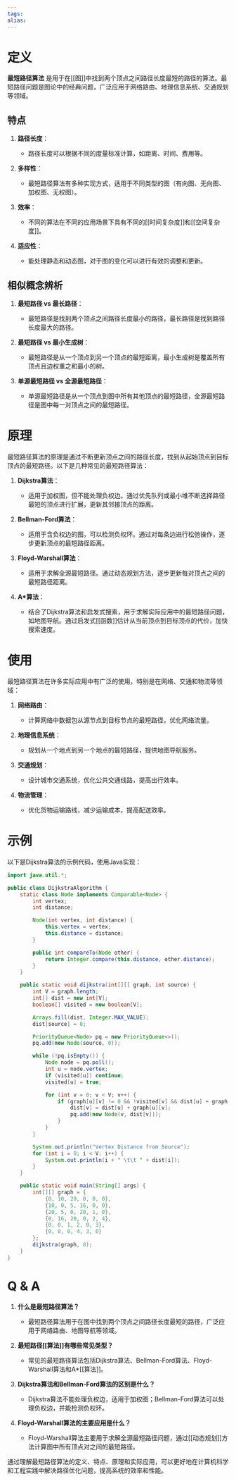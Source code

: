 ```yaml
---
tags: 
alias:
---
```


# 定义

**最短路径算法** 是用于在[[图]]中找到两个顶点之间路径长度最短的路径的算法。最短路径问题是图论中的经典问题，广泛应用于网络路由、地理信息系统、交通规划等领域。

## 特点

1. **路径长度**：
   - 路径长度可以根据不同的度量标准计算，如距离、时间、费用等。

2. **多样性**：
   - 最短路径算法有多种实现方式，适用于不同类型的图（有向图、无向图、加权图、无权图）。

3. **效率**：
   - 不同的算法在不同的应用场景下具有不同的[[时间复杂度]]和[[空间复杂度]]。

4. **适应性**：
   - 能处理静态和动态图，对于图的变化可以进行有效的调整和更新。

## 相似概念辨析

1. **最短路径 vs 最长路径**：
   - 最短路径是找到两个顶点之间路径长度最小的路径，最长路径是找到路径长度最大的路径。

2. **最短路径 vs 最小生成树**：
   - 最短路径是从一个顶点到另一个顶点的最短距离，最小生成树是覆盖所有顶点且边权重之和最小的树。

3. **单源最短路径 vs 全源最短路径**：
   - 单源最短路径是从一个顶点到图中所有其他顶点的最短路径，全源最短路径是图中每一对顶点之间的最短路径。

# 原理

最短路径算法的原理是通过不断更新顶点之间的路径长度，找到从起始顶点到目标顶点的最短路径。以下是几种常见的最短路径算法：

1. **Dijkstra算法**：
   - 适用于加权图，但不能处理负权边。通过优先队列或最小堆不断选择路径最短的顶点进行扩展，更新其邻接顶点的距离。

2. **Bellman-Ford算法**：
   - 适用于含负权边的图，可以检测负权环。通过对每条边进行松弛操作，逐步更新顶点的最短路径距离。

3. **Floyd-Warshall算法**：
   - 适用于求解全源最短路径。通过动态规划方法，逐步更新每对顶点之间的最短路径距离。

4. **A\*算法**：
   - 结合了Dijkstra算法和启发式搜索，用于求解实际应用中的最短路径问题，如地图导航。通过启发式[[函数]]估计从当前顶点到目标顶点的代价，加快搜索速度。

# 使用

最短路径算法在许多实际应用中有广泛的使用，特别是在网络、交通和物流等领域：

1. **网络路由**：
   - 计算网络中数据包从源节点到目标节点的最短路径，优化网络流量。

2. **地理信息系统**：
   - 规划从一个地点到另一个地点的最短路径，提供地图导航服务。

3. **交通规划**：
   - 设计城市交通系统，优化公共交通线路，提高出行效率。

4. **物流管理**：
   - 优化货物运输路线，减少运输成本，提高配送效率。

# 示例

以下是Dijkstra算法的示例代码，使用Java实现：

```java
import java.util.*;

public class DijkstraAlgorithm {
    static class Node implements Comparable<Node> {
        int vertex;
        int distance;

        Node(int vertex, int distance) {
            this.vertex = vertex;
            this.distance = distance;
        }

        public int compareTo(Node other) {
            return Integer.compare(this.distance, other.distance);
        }
    }

    public static void dijkstra(int[][] graph, int source) {
        int V = graph.length;
        int[] dist = new int[V];
        boolean[] visited = new boolean[V];

        Arrays.fill(dist, Integer.MAX_VALUE);
        dist[source] = 0;

        PriorityQueue<Node> pq = new PriorityQueue<>();
        pq.add(new Node(source, 0));

        while (!pq.isEmpty()) {
            Node node = pq.poll();
            int u = node.vertex;
            if (visited[u]) continue;
            visited[u] = true;

            for (int v = 0; v < V; v++) {
                if (graph[u][v] != 0 && !visited[v] && dist[u] + graph[u][v] < dist[v]) {
                    dist[v] = dist[u] + graph[u][v];
                    pq.add(new Node(v, dist[v]));
                }
            }
        }

        System.out.println("Vertex Distance from Source");
        for (int i = 0; i < V; i++) {
            System.out.println(i + " \t\t " + dist[i]);
        }
    }

    public static void main(String[] args) {
        int[][] graph = {
            {0, 10, 20, 0, 0, 0},
            {10, 0, 5, 16, 0, 0},
            {20, 5, 0, 20, 1, 0},
            {0, 16, 20, 0, 2, 4},
            {0, 0, 1, 2, 0, 3},
            {0, 0, 0, 4, 3, 0}
        };
        dijkstra(graph, 0);
    }
}
```

# Q & A

1. **什么是最短路径算法？**
   - 最短路径算法用于在图中找到两个顶点之间路径长度最短的路径，广泛应用于网络路由、地图导航等领域。

2. **最短路径[[算法]]有哪些常见类型？**
   - 常见的最短路径算法包括Dijkstra算法、Bellman-Ford算法、Floyd-Warshall算法和A*[[算法]]。

3. **Dijkstra算法和Bellman-Ford算法的区别是什么？**
   - Dijkstra算法不能处理负权边，适用于加权图；Bellman-Ford算法可以处理负权边，并能检测负权环。

4. **Floyd-Warshall算法的主要应用是什么？**
   - Floyd-Warshall算法主要用于求解全源最短路径问题，通过[[动态规划]]方法计算图中所有顶点对之间的最短路径。

通过理解最短路径算法的定义、特点、原理和实际应用，可以更好地在计算机科学和工程实践中解决路径优化问题，提高系统的效率和性能。